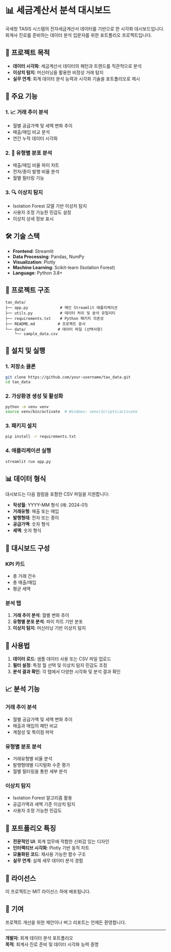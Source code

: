 # 📊 세금계산서 분석 대시보드

국세청 TASIS 시스템의 전자세금계산서 데이터를 기반으로 한 시각화 대시보드입니다. 회계사 진로를 준비하는 데이터 분석 입문자를 위한 포트폴리오 프로젝트입니다.

## 🎯 프로젝트 목적

- **데이터 시각화**: 세금계산서 데이터의 패턴과 트렌드를 직관적으로 분석
- **이상치 탐지**: 머신러닝을 활용한 비정상 거래 탐지
- **실무 연계**: 회계 데이터 분석 능력과 시각화 기술을 포트폴리오로 제시

## 🚀 주요 기능

### 1. 📈 거래 추이 분석
- 월별 공급가액 및 세액 변화 추이
- 매출/매입 비교 분석
- 연간 누적 데이터 시각화

### 2. 🥧 유형별 분포 분석
- 매출/매입 비율 파이 차트
- 전자/종이 발행 비율 분석
- 월별 필터링 기능

### 3. 🔍 이상치 탐지
- Isolation Forest 모델 기반 이상치 탐지
- 사용자 조정 가능한 민감도 설정
- 이상치 상세 정보 표시

## 🛠️ 기술 스택

- **Frontend**: Streamlit
- **Data Processing**: Pandas, NumPy
- **Visualization**: Plotly
- **Machine Learning**: Scikit-learn (Isolation Forest)
- **Language**: Python 3.8+

## 📁 프로젝트 구조

```
tax_data/
├── app.py              # 메인 Streamlit 애플리케이션
├── utils.py            # 데이터 처리 및 분석 유틸리티
├── requirements.txt    # Python 패키지 의존성
├── README.md          # 프로젝트 문서
└── data/              # 데이터 파일 (선택사항)
    └── sample_data.csv
```

## 🚀 설치 및 실행

### 1. 저장소 클론
```bash
git clone https://github.com/your-username/tax_data.git
cd tax_data
```

### 2. 가상환경 생성 및 활성화
```bash
python -m venv venv
source venv/bin/activate  # Windows: venv\Scripts\activate
```

### 3. 패키지 설치
```bash
pip install -r requirements.txt
```

### 4. 애플리케이션 실행
```bash
streamlit run app.py
```

## 📊 데이터 형식

대시보드는 다음 컬럼을 포함한 CSV 파일을 지원합니다:

- **작성월**: YYYY-MM 형식 (예: 2024-01)
- **거래유형**: 매출 또는 매입
- **발행형태**: 전자 또는 종이
- **공급가액**: 숫자 형식
- **세액**: 숫자 형식

## 🎨 대시보드 구성

### KPI 카드
- 총 거래 건수
- 총 매출/매입
- 평균 세액

### 분석 탭
1. **거래 추이 분석**: 월별 변화 추이
2. **유형별 분포 분석**: 파이 차트 기반 분포
3. **이상치 탐지**: 머신러닝 기반 이상치 탐지

## 🔧 사용법

1. **데이터 로드**: 샘플 데이터 사용 또는 CSV 파일 업로드
2. **필터 설정**: 특정 월 선택 및 이상치 탐지 민감도 조정
3. **분석 결과 확인**: 각 탭에서 다양한 시각화 및 분석 결과 확인

## 📈 분석 기능

### 거래 추이 분석
- 월별 공급가액 및 세액 변화 추이
- 매출과 매입의 패턴 비교
- 계절성 및 특이점 파악

### 유형별 분포 분석
- 거래유형별 비율 분석
- 발행형태별 디지털화 수준 평가
- 월별 필터링을 통한 세부 분석

### 이상치 탐지
- Isolation Forest 알고리즘 활용
- 공급가액과 세액 기준 이상치 탐지
- 사용자 조정 가능한 민감도

## 🎯 포트폴리오 특징

- **전문적인 UI**: 회계 업무에 적합한 신뢰감 있는 디자인
- **인터랙티브 시각화**: Plotly 기반 동적 차트
- **모듈화된 코드**: 재사용 가능한 함수 구조
- **실무 연계**: 실제 세무 데이터 분석 경험

## 📝 라이선스

이 프로젝트는 MIT 라이선스 하에 배포됩니다.

## 🤝 기여

프로젝트 개선을 위한 제안이나 버그 리포트는 언제든 환영합니다.

---

**개발자**: 회계 데이터 분석 포트폴리오  
**목적**: 회계사 진로 준비 및 데이터 시각화 능력 증명